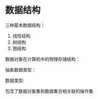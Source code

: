 # 数据结构

三种基本数据结构：
<ol>
<li>线性结构</li>
<li>树结构</li>
<li>图结构</li>
</ol>

数据对象在计算机中的物理存储结构：

抽象数据类型：

数据类型:

包含了数据对象集和数据集合相关联的操作集